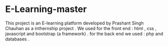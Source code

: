 # E-Learning-master
 This project is an E-learning platform developed by Prashant Singh Chauhan as a inthernship project . We used for the front end : html , css , javascript and bootstrap (a framework) . for the back end we used : php and databases .
